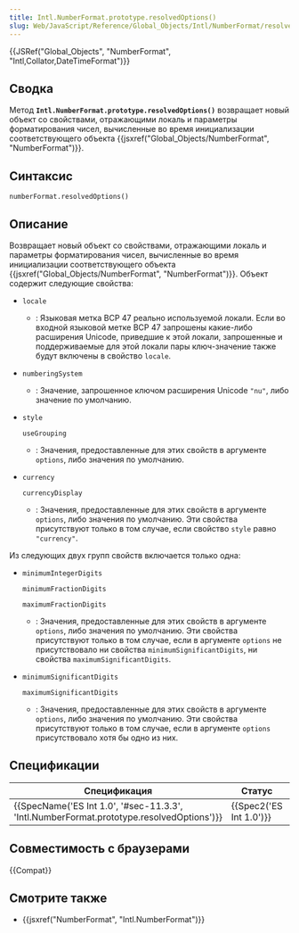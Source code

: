 ```yaml
---
title: Intl.NumberFormat.prototype.resolvedOptions()
slug: Web/JavaScript/Reference/Global_Objects/Intl/NumberFormat/resolvedOptions
---
```


{{JSRef("Global_Objects", "NumberFormat", "Intl,Collator,DateTimeFormat")}}

## Сводка

Метод **`Intl.NumberFormat.prototype.resolvedOptions()`** возвращает новый объект со свойствами, отражающими локаль и параметры форматирования чисел, вычисленные во время инициализации соответствующего объекта {{jsxref("Global_Objects/NumberFormat", "NumberFormat")}}.

## Синтаксис

```
numberFormat.resolvedOptions()
```

## Описание

Возвращает новый объект со свойствами, отражающими локаль и параметры форматирования чисел, вычисленные во время инициализации соответствующего объекта {{jsxref("Global_Objects/NumberFormat", "NumberFormat")}}. Объект содержит следующие свойства:

- `locale`
  - : Языковая метка BCP 47 реально используемой локали. Если во входной языковой метке BCP 47 запрошены какие-либо расширения Unicode, приведшие к этой локали, запрошенные и поддерживаемые для этой локали пары ключ-значение также будут включены в свойство `locale`.
- `numberingSystem`
  - : Значение, запрошенное ключом расширения Unicode `"nu"`, либо значение по умолчанию.
- `style`

  `useGrouping`

  - : Значения, предоставленные для этих свойств в аргументе `options`, либо значения по умолчанию.

- `currency`

  `currencyDisplay`

  - : Значения, предоставленные для этих свойств в аргументе `options`, либо значения по умолчанию. Эти свойства присутствуют только в том случае, если свойство `style` равно `"currency"`.

Из следующих двух групп свойств включается только одна:

- `minimumIntegerDigits`

  `minimumFractionDigits`

  `maximumFractionDigits`

  - : Значения, предоставленные для этих свойств в аргументе `options`, либо значения по умолчанию. Эти свойства присутствуют только в том случае, если в аргументе `options` не присутствовало ни свойства `minimumSignificantDigits`, ни свойства `maximumSignificantDigits`.

- `minimumSignificantDigits`

  `maximumSignificantDigits`

  - : Значения, предоставленные для этих свойств в аргументе `options`, либо значения по умолчанию. Эти свойства присутствуют только в том случае, если в аргументе `options` присутствовало хотя бы одно из них.

## Спецификации

| Спецификация                                                                             | Статус                  | Комментарии              |
| ---------------------------------------------------------------------------------------- | ----------------------- | ------------------------ |
| {{SpecName('ES Int 1.0', '#sec-11.3.3', 'Intl.NumberFormat.prototype.resolvedOptions')}} | {{Spec2('ES Int 1.0')}} | Изначальное определение. |

## Совместимость с браузерами

{{Compat}}

## Смотрите также

- {{jsxref("NumberFormat", "Intl.NumberFormat")}}
